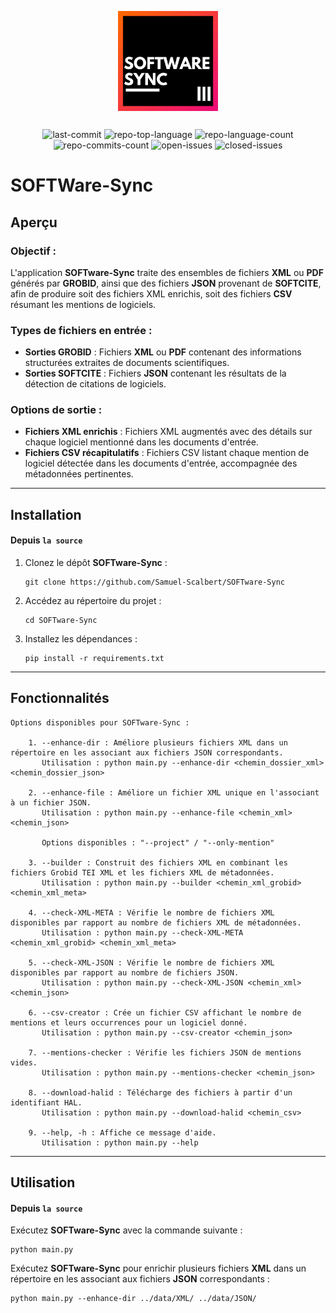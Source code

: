 <div style="text-align: center;margin-bottom: 20px;">
  <img src="../img/SOFTware-Sync.png" alt="SOFTware-Sync" width="160" style="margin: 6px;"/>
</div>

<div style="text-align: center;margin-bottom: 20px;">
	<img src="https://img.shields.io/github/last-commit/Samuel-Scalbert/SOFTware-Sync?style=default&logo=git&logoColor=white&color=ff6a00" alt="last-commit">
	<img src="https://img.shields.io/github/languages/top/Samuel-Scalbert/SOFTware-Sync?style=default&color=ff562a" alt="repo-top-language">
	<img src="https://img.shields.io/github/languages/count/Samuel-Scalbert/SOFTware-Sync?style=default&color=ff4141" alt="repo-language-count">
	<img src="https://badgen.net/github/commits/Samuel-Scalbert/SOFTware-Sync/main?style=default&color=ff2c54" alt="repo-commits-count">
    <img src="https://img.shields.io/github/issues/Samuel-Scalbert/SOFTware-Sync?style=default&color=f71866" alt="open-issues">
    <img src="https://img.shields.io/github/issues-closed/Samuel-Scalbert/SOFTware-Sync?style=default&color=ec0977" alt="closed-issues">
</div>


# SOFTWare-Sync
   
##  Aperçu

### Objectif :

L'application **SOFTware-Sync** traite des ensembles de fichiers **XML** ou **PDF** générés par **GROBID**, ainsi que des fichiers **JSON** provenant de **SOFTCITE**, afin de produire soit des fichiers XML enrichis, soit des fichiers **CSV** résumant les mentions de logiciels.

### Types de fichiers en entrée :

- **Sorties GROBID** : Fichiers **XML** ou **PDF** contenant des informations structurées extraites de documents scientifiques.  
- **Sorties SOFTCITE** : Fichiers **JSON** contenant les résultats de la détection de citations de logiciels.

### Options de sortie :

- **Fichiers XML enrichis** : Fichiers XML augmentés avec des détails sur chaque logiciel mentionné dans les documents d'entrée.  
- **Fichiers CSV récapitulatifs** : Fichiers CSV listant chaque mention de logiciel détectée dans les documents d'entrée, accompagnée des métadonnées pertinentes.  

---

##  Installation

#### Depuis `la source`

1. Clonez le dépôt **SOFTware-Sync** :

   ```
   git clone https://github.com/Samuel-Scalbert/SOFTware-Sync
   ```

2. Accédez au répertoire du projet :

   ```
   cd SOFTware-Sync
   ```

3. Installez les dépendances :

   ```
   pip install -r requirements.txt
   ```

---

##  Fonctionnalités

```text
Options disponibles pour SOFTware-Sync :

    1. --enhance-dir : Améliore plusieurs fichiers XML dans un répertoire en les associant aux fichiers JSON correspondants.
       Utilisation : python main.py --enhance-dir <chemin_dossier_xml> <chemin_dossier_json>

    2. --enhance-file : Améliore un fichier XML unique en l'associant à un fichier JSON.
       Utilisation : python main.py --enhance-file <chemin_xml> <chemin_json>

       Options disponibles : "--project" / "--only-mention" 

    3. --builder : Construit des fichiers XML en combinant les fichiers Grobid TEI XML et les fichiers XML de métadonnées.
       Utilisation : python main.py --builder <chemin_xml_grobid> <chemin_xml_meta>

    4. --check-XML-META : Vérifie le nombre de fichiers XML disponibles par rapport au nombre de fichiers XML de métadonnées.
       Utilisation : python main.py --check-XML-META <chemin_xml_grobid> <chemin_xml_meta>

    5. --check-XML-JSON : Vérifie le nombre de fichiers XML disponibles par rapport au nombre de fichiers JSON.
       Utilisation : python main.py --check-XML-JSON <chemin_xml> <chemin_json>

    6. --csv-creator : Crée un fichier CSV affichant le nombre de mentions et leurs occurrences pour un logiciel donné.
       Utilisation : python main.py --csv-creator <chemin_json>

    7. --mentions-checker : Vérifie les fichiers JSON de mentions vides.
       Utilisation : python main.py --mentions-checker <chemin_json>

    8. --download-halid : Télécharge des fichiers à partir d'un identifiant HAL.
       Utilisation : python main.py --download-halid <chemin_csv>

    9. --help, -h : Affiche ce message d'aide.
       Utilisation : python main.py --help
```

---

##  Utilisation

#### Depuis `la source`

Exécutez **SOFTware-Sync** avec la commande suivante :

```console
python main.py
```

Exécutez **SOFTware-Sync** pour enrichir plusieurs fichiers **XML** dans un répertoire en les associant aux fichiers **JSON** correspondants :

```console
python main.py --enhance-dir ../data/XML/ ../data/JSON/
```